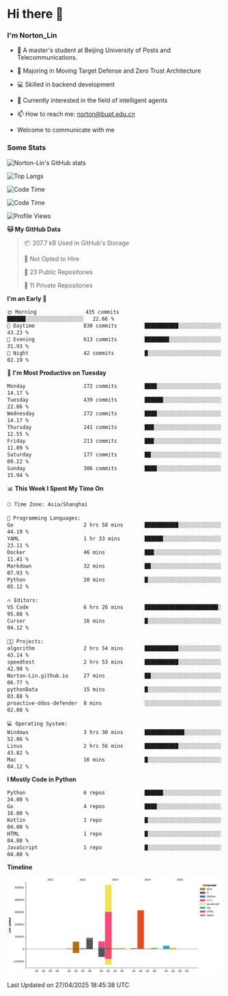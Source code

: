 
# Hi there 👋

### I'm Norton_Lin
- 🏫 A master's student at Beijing University of Posts and Telecommunications.
- 🌱 Majoring in Moving Target Defense and Zero Trust Architecture
- 💻 Skilled in backend development
- 🤖 Currently interested in the field of intelligent agents
- 📫 How to reach me: [norton@bupt.edu.cn](mailto:norton@bupt.edu.cn)

- Welcome to communicate with me

### Some Stats
![Norton-Lin's GitHub stats](https://github-readme-stats.vercel.app/api?username=Norton-Lin&count_private=true&show_icons=true&theme=radical)

![Top Langs](https://github-readme-stats.vercel.app/api/top-langs/?username=Norton-Lin&langs_count=10&layout=compact)

![Code Time](https://github-readme-stats.vercel.app/api/wakatime?username=Norton_Lin)

<!--START_SECTION:waka-->
![Code Time](http://img.shields.io/badge/Code%20Time-962%20hrs%202%20mins-blue)

![Profile Views](http://img.shields.io/badge/Profile%20Views-4-blue)

**🐱 My GitHub Data** 

> 📦 207.7 kB Used in GitHub's Storage 
 > 
> 🚫 Not Opted to Hire
 > 
> 📜 23 Public Repositories 
 > 
> 🔑 11 Private Repositories 
 > 
**I'm an Early 🐤** 

```text
🌞 Morning                435 commits         ██████░░░░░░░░░░░░░░░░░░░   22.66 % 
🌆 Daytime                830 commits         ███████████░░░░░░░░░░░░░░   43.23 % 
🌃 Evening                613 commits         ████████░░░░░░░░░░░░░░░░░   31.93 % 
🌙 Night                  42 commits          █░░░░░░░░░░░░░░░░░░░░░░░░   02.19 % 
```
📅 **I'm Most Productive on Tuesday** 

```text
Monday                   272 commits         ████░░░░░░░░░░░░░░░░░░░░░   14.17 % 
Tuesday                  439 commits         ██████░░░░░░░░░░░░░░░░░░░   22.86 % 
Wednesday                272 commits         ████░░░░░░░░░░░░░░░░░░░░░   14.17 % 
Thursday                 241 commits         ███░░░░░░░░░░░░░░░░░░░░░░   12.55 % 
Friday                   213 commits         ███░░░░░░░░░░░░░░░░░░░░░░   11.09 % 
Saturday                 177 commits         ██░░░░░░░░░░░░░░░░░░░░░░░   09.22 % 
Sunday                   306 commits         ████░░░░░░░░░░░░░░░░░░░░░   15.94 % 
```


📊 **This Week I Spent My Time On** 

```text
🕑︎ Time Zone: Asia/Shanghai

💬 Programming Languages: 
Go                       2 hrs 58 mins       ███████████░░░░░░░░░░░░░░   44.19 % 
YAML                     1 hr 33 mins        ██████░░░░░░░░░░░░░░░░░░░   23.11 % 
Docker                   46 mins             ███░░░░░░░░░░░░░░░░░░░░░░   11.41 % 
Markdown                 32 mins             ██░░░░░░░░░░░░░░░░░░░░░░░   07.93 % 
Python                   20 mins             █░░░░░░░░░░░░░░░░░░░░░░░░   05.12 % 

🔥 Editors: 
VS Code                  6 hrs 26 mins       ████████████████████████░   95.88 % 
Cursor                   16 mins             █░░░░░░░░░░░░░░░░░░░░░░░░   04.12 % 

🐱‍💻 Projects: 
algorithm                2 hrs 54 mins       ███████████░░░░░░░░░░░░░░   43.14 % 
speedtest                2 hrs 53 mins       ███████████░░░░░░░░░░░░░░   42.98 % 
Norton-Lin.github.io     27 mins             ██░░░░░░░░░░░░░░░░░░░░░░░   06.77 % 
pythonData               15 mins             █░░░░░░░░░░░░░░░░░░░░░░░░   03.88 % 
proactive-ddos-defender  8 mins              ░░░░░░░░░░░░░░░░░░░░░░░░░   02.00 % 

💻 Operating System: 
Windows                  3 hrs 30 mins       █████████████░░░░░░░░░░░░   52.06 % 
Linux                    2 hrs 56 mins       ███████████░░░░░░░░░░░░░░   43.82 % 
Mac                      16 mins             █░░░░░░░░░░░░░░░░░░░░░░░░   04.12 % 
```

**I Mostly Code in Python** 

```text
Python                   6 repos             ██████░░░░░░░░░░░░░░░░░░░   24.00 % 
Go                       4 repos             ████░░░░░░░░░░░░░░░░░░░░░   16.00 % 
Kotlin                   1 repo              █░░░░░░░░░░░░░░░░░░░░░░░░   04.00 % 
HTML                     1 repo              █░░░░░░░░░░░░░░░░░░░░░░░░   04.00 % 
JavaScript               1 repo              █░░░░░░░░░░░░░░░░░░░░░░░░   04.00 % 
```



**Timeline**

![Lines of Code chart](https://raw.githubusercontent.com/Norton-Lin/Norton-Lin/main/assets/bar_graph.png)


 Last Updated on 27/04/2025 18:45:38 UTC
<!--END_SECTION:waka-->

